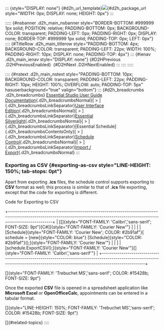 ::: {style="DISPLAY: none"}
[](ms-xhelp:///?Id=d2h_url_template){#d2h_url_template}![](!package_url!){#d2h_package_url style="WIDTH: 0px; DISPLAY: none; HEIGHT: 0px"}
:::

::::: {#nsbanner .d2h_main_nsbanner style="BORDER-BOTTOM: #999999 1px solid; POSITION: relative; PADDING-BOTTOM: 0px; BACKGROUND-COLOR: transparent; PADDING-LEFT: 0px; PADDING-RIGHT: 0px; DISPLAY: none; BORDER-TOP: #999999 1px solid; PADDING-TOP: 0px; LEFT: 0px"}
:::: {#TitleRow .d2h_main_titlerow style="PADDING-BOTTOM: 4px; BACKGROUND-COLOR: transparent; PADDING-LEFT: 22px; WIDTH: 100%; PADDING-RIGHT: 10px; DISPLAY: none; PADDING-TOP: 4px"}
::: {#ienav .d2h_main_ienav style="DISPLAY: none"}
[](ms-xhelp:///?Id=b6c0c11e-ad8e-45d2-9602-9fa0bfe24c35){#D2HPrevious .D2HPreviousEnabled}  [](ms-xhelp:///?Id=44c725df-cf4e-4dcb-ba55-03e99b619a63){#D2HNext .D2HNextEnabled}
:::
::::
:::::

:::: {#nstext .d2h_main_nstext style="PADDING-BOTTOM: 10px; BACKGROUND-COLOR: transparent; PADDING-LEFT: 22px; PADDING-RIGHT: 10px; HEIGHT: 100%; OVERFLOW: auto; PADDING-TOP: 5px" hasuserbackground="true" valign="bottom"}
::: {#d2h_breadcrumbs .d2h_breadcrumbs}
[Essential Studio User Guide Documentation](ms-xhelp:///?Id=12457748-09e3-4d74-a240-8e049cedf030){.d2h_breadcrumbsNormal}[ \> ]{.d2h_breadcrumbsLinkSeparator}[User Interface Edition](ms-xhelp:///?Id=c29296b7-531c-413b-a0ec-488ca1f7f669){.d2h_breadcrumbsNormal}[ \> ]{.d2h_breadcrumbsLinkSeparator}[Essential Silverlight](ms-xhelp:///?Id=66221bd1-ba2e-43c2-94a7-618f50e01d24){.d2h_breadcrumbsNormal}[ \> ]{.d2h_breadcrumbsLinkSeparator}[Essential Schedule]{.d2h_breadcrumbsContentsOnly}[ \> ]{.d2h_breadcrumbsLinkSeparator}[Schedule Control](ms-xhelp:///?Id=641660d5-c458-4c5d-9615-332d1a8eb458){.d2h_breadcrumbsNormal}[ \> ]{.d2h_breadcrumbsLinkSeparator}[Import / Export](ms-xhelp:///?Id=de29e34e-c076-4c7f-bb68-e936da236a3e){.d2h_breadcrumbsNormal}
:::

### Exporting as CSV {#exporting-as-csv style="LINE-HEIGHT: 150%; tab-stops: 0pt"}

Apart from exporting **.ics** files, the schedule control supports exporting to **CSV** format as well; this process is similar to that of **.ics** file exporting, except that the code for exporting is different.

Code for Exporting to CSV

+----------------------------------------------------------------------------------------------------------------------------------------------------------------------------------+
| [\[]{style="FONT-FAMILY: 'Calibri','sans-serif'; FONT-SIZE: 9pt"}[C#\]]{style="FONT-FAMILY: 'Courier New'"}                                                                      |
|                                                                                                                                                                                  |
| [Schedule]{style="FONT-FAMILY: 'Courier New'; COLOR: #2b91af"}[ schedule = [new]{style="COLOR: blue"} [Schedule]{style="COLOR: #2b91af"}();]{style="FONT-FAMILY: 'Courier New'"} |
|                                                                                                                                                                                  |
| [schedule.ExportCSV();]{style="FONT-FAMILY: 'Courier New'"}[]{style="FONT-FAMILY: 'Calibri','sans-serif'"}                                                                       |
+----------------------------------------------------------------------------------------------------------------------------------------------------------------------------------+

[]{style="FONT-FAMILY: 'Trebuchet MS','sans-serif'; COLOR: #15428b; FONT-SIZE: 9pt"} 

Once the exported **CSV** file is opened in a spreadsheet application like **Microsoft Excel** or **OpenOfficeCalc**, appointments can be entered in a tabular format.

[]{style="LINE-HEIGHT: 150%; FONT-FAMILY: 'Trebuchet MS','sans-serif'; COLOR: #15428b; FONT-SIZE: 9pt"} 

[]{#related-topics}
::::
